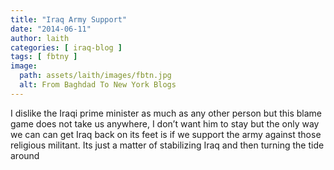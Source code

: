 ```yaml
---
title: "Iraq Army Support"
date: "2014-06-11"
author: laith
categories: [ iraq-blog ]
tags: [ fbtny ]
image:
  path: assets/laith/images/fbtn.jpg
  alt: From Baghdad To New York Blogs
---
```


I dislike the Iraqi prime minister as much as any other person but this blame game does not take us anywhere, I don’t want him to stay but the only way we can can get Iraq back on its feet is if we support the army against those religious militant. Its just a matter of stabilizing Iraq and then turning the tide around
